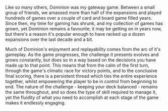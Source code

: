 Like so many others, Dominion was my gateway game. Between a small group of friends, we amassed more than half of the expansions and played hundreds of games over a couple of card and board game filled years. Since then, my time for gaming has shrunk, and my collection of games has grown, yet Dominion remains a favourite; it may be getting on in years now, but there's a reason it's popular enough to have racked up a dozen expansions over the last decade and a bit.

Much of Dominion's enjoyment and replayability comes from the arc of it's gameplay. As the game progresses, the challenge it presents evolves and grows constantly, but does so in a way based on the decisions you have made up to that point. This means that from the calm of the first turn, through the game's climatic race for victory points, and to the conclusive final scoring, there is a persistent thread which ties the entire experience together, whilst empowering the player to be in control from beginning to end. The nature of the challenge - keeping your deck balanced - remains the same throughout, and so does the type of skill required to manage it, yet the fluidity of what you need to accomplish at each stage of the game makes it endlessly engaging.
